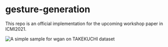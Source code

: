# gesture-generation

This repo is an official implementation for the upcoming workshop paper in ICMI2021.

![A simple sample for wgan on TAKEKUCHI dataset](demo/cl34-dev8.gif)
